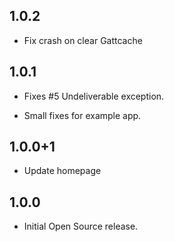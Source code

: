 ## 1.0.2
* Fix crash on clear Gattcache

## 1.0.1

* Fixes #5 Undeliverable exception.

* Small fixes for example app.

## 1.0.0+1

* Update homepage

## 1.0.0

* Initial Open Source release.